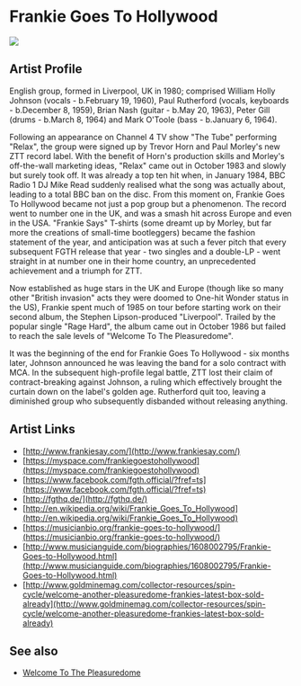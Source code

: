 # Frankie Goes To Hollywood

![](../../asssets/artists/Frankie_Goes_To_Hollywood.png)

## Artist Profile

English group, formed in Liverpool, UK in 1980; comprised William Holly Johnson (vocals - b.February 19, 1960), Paul Rutherford (vocals, keyboards - b.December 8, 1959), Brian Nash (guitar - b.May 20, 1963), Peter Gill (drums - b.March 8, 1964) and Mark O'Toole (bass - b.January 6, 1964). 

Following an appearance on Channel 4 TV show "The Tube" performing "Relax", the group were signed up by Trevor Horn and Paul Morley's new ZTT record label. With the benefit of Horn's production skills and Morley's off-the-wall marketing ideas, "Relax" came out in October 1983 and slowly but surely took off. It was already a top ten hit when, in January 1984, BBC Radio 1 DJ Mike Read suddenly realised what the song was actually about, leading to a total BBC ban on the disc. From this moment on, Frankie Goes To Hollywood became not just a pop group but a phenomenon. The record went to number one in the UK, and was a smash hit across Europe and even in the USA. "Frankie Says" T-shirts (some dreamt up by Morley, but far more the creations of small-time bootleggers) became the fashion statement of the year, and anticipation was at such a fever pitch that every subsequent FGTH release that year - two singles and a double-LP - went straight in at number one in their home country, an unprecedented achievement and a triumph for ZTT.

Now established as huge stars in the UK and Europe (though like so many other "British invasion" acts they were doomed to One-hit Wonder status in the US), Frankie spent much of 1985 on tour before starting work on their second album, the Stephen Lipson-produced "Liverpool". Trailed by the popular single "Rage Hard", the album came out in October 1986 but failed to reach the sale levels of "Welcome To The Pleasuredome".

It was the beginning of the end for Frankie Goes To Hollywood - six months later, Johnson announced he was leaving the band for a solo contract with MCA. In the subsequent high-profile legal battle, ZTT lost their claim of contract-breaking against Johnson, a ruling which effectively brought the curtain down on the label's golden age. Rutherford quit too, leaving a diminished group who subsequently disbanded without releasing anything.

## Artist Links

- [http://www.frankiesay.com/](http://www.frankiesay.com/)
- [https://myspace.com/frankiegoestohollywood](https://myspace.com/frankiegoestohollywood)
- [https://www.facebook.com/fgth.official/?fref=ts](https://www.facebook.com/fgth.official/?fref=ts)
- [http://fgthq.de/](http://fgthq.de/)
- [http://en.wikipedia.org/wiki/Frankie_Goes_To_Hollywood](http://en.wikipedia.org/wiki/Frankie_Goes_To_Hollywood)
- [https://musicianbio.org/frankie-goes-to-hollywood/](https://musicianbio.org/frankie-goes-to-hollywood/)
- [http://www.musicianguide.com/biographies/1608002795/Frankie-Goes-to-Hollywood.html](http://www.musicianguide.com/biographies/1608002795/Frankie-Goes-to-Hollywood.html)
- [http://www.goldminemag.com/collector-resources/spin-cycle/welcome-another-pleasuredome-frankies-latest-box-sold-already](http://www.goldminemag.com/collector-resources/spin-cycle/welcome-another-pleasuredome-frankies-latest-box-sold-already)


## See also

- [Welcome To The Pleasuredome](Frankie_Goes_To_Hollywood-Welcome_To_The_Pleasuredome.md)
